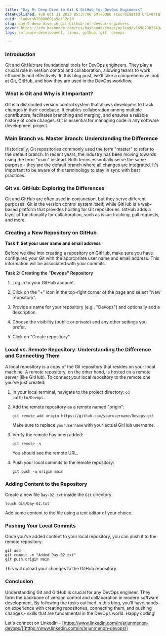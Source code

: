 ```yaml
---
title: "Day 9: Deep Dive in Git & GitHub for DevOps Engineers"
datePublished: Tue Oct 31 2023 05:37:06 GMT+0000 (Coordinated Universal Time)
cuid: clodwcskl000009js9qi12el0
slug: day-9-deep-dive-in-git-github-for-devops-engineers
cover: https://cdn.hashnode.com/res/hashnode/image/upload/v1698730264340/8e1b631f-cccf-43b3-bc0a-76b9a6bbbb52.png
tags: software-development, linux, github, git, devops

---
```


### Introduction

Git and GitHub are foundational tools for DevOps engineers. They play a crucial role in version control and collaboration, allowing teams to work efficiently and effectively. In this blog post, we'll take a comprehensive look at Git, GitHub, and how they are used in the DevOps workflow.

### What is Git and Why is it Important?

Git is a distributed version control system that allows developers to track changes in their codebase. It enables collaboration among multiple contributors, facilitates branching and merging, and ensures a reliable history of code changes. Git is essential for managing code in any software development project.

### Main Branch vs. Master Branch: Understanding the Difference

Historically, Git repositories commonly used the term "master" to refer to the default branch. In recent years, the industry has been moving towards using the term "main" instead. Both terms essentially serve the same purpose - they are the default branch where all changes are integrated. It's important to be aware of this terminology to stay in sync with best practices.

### Git vs. GitHub: Exploring the Differences

Git and GitHub are often used in conjunction, but they serve different purposes. Git is the version control system itself, while GitHub is a web-based platform that provides hosting for Git repositories. GitHub adds a layer of functionality for collaboration, such as issue tracking, pull requests, and more.

### Creating a New Repository on GitHub

**Task 1: Set your user name and email address**

Before we dive into creating a repository on GitHub, make sure you have configured your Git with the appropriate user name and email address. This information will be associated with your commits.

**Task 2: Creating the "Devops" Repository**

1. Log in to your GitHub account.
    
2. Click on the "+" icon in the top-right corner of the page and select "New repository".
    
3. Provide a name for your repository (e.g., "Devops") and optionally add a description.
    
4. Choose the visibility (public or private) and any other settings you prefer.
    
5. Click on "Create repository".
    

### Local vs. Remote Repository: Understanding the Difference and Connecting Them

A local repository is a copy of the Git repository that resides on your local machine. A remote repository, on the other hand, is hosted on a remote server (like GitHub). To connect your local repository to the remote one you've just created:

1. In your local terminal, navigate to the project directory: `cd path/to/Devops`.
    
2. Add the remote repository as a remote named "origin":
    
    ```plaintext
    git remote add origin https://github.com/yourusername/Devops.git
    ```
    
    Make sure to replace `yourusername` with your actual GitHub username.
    
3. Verify the remote has been added:
    
    ```plaintext
    git remote -v
    ```
    
    You should see the remote URL.
    
4. Push your local commits to the remote repository:
    
    ```plaintext
    git push -u origin main
    ```
    

### Adding Content to the Repository

Create a new file `Day-02.txt` inside the `Git` directory:

```plaintext
touch Git/Day-02.txt
```

Add some content to the file using a text editor of your choice.

### Pushing Your Local Commits

Once you've added content to your local repository, you can push it to the remote repository:

```plaintext
git add .
git commit -m "Added Day-02.txt"
git push origin main
```

This will upload your changes to the GitHub repository.

### Conclusion

Understanding Git and GitHub is crucial for any DevOps engineer. They form the backbone of version control and collaboration in modern software development. By following the tasks outlined in this blog, you'll have hands-on experience with creating repositories, connecting them, and pushing changes - skills that are fundamental in the DevOps world. Happy coding!

Let's connect on LinkedIn - [https://www.linkedin.com/in/arjunmenon-devops/](https://www.linkedin.com/in/arjunmenon-devops/)
